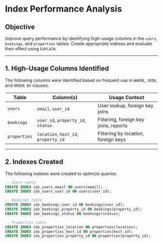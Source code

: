# Index Performance Analysis

## Objective

Improve query performance by identifying high-usage columns in the `users`, `bookings`, and `properties` tables. Create appropriate indexes and evaluate their effect using `EXPLAIN`.

---

## 1. High-Usage Columns Identified

The following columns were identified based on frequent use in `WHERE`, `JOIN`, and `ORDER BY` clauses:

| Table       | Column(s)            | Usage Context                              |
|-------------|----------------------|--------------------------------------------|
| `users`     | `email`, `user_id`   | User lookup, foreign key joins             |
| `bookings`  | `user_id`, `property_id`, `status` | Filtering, foreign key joins, reports |
| `properties`| `location`, `host_id`, `property_id` | Filtering by location, foreign keys  |

---

## 2. Indexes Created

The following indexes were created to optimize queries:

```sql
-- Users table
CREATE INDEX idx_users_email ON users(email);
CREATE INDEX idx_users_user_id ON users(user_id);

-- Bookings table
CREATE INDEX idx_bookings_user_id ON bookings(user_id);
CREATE INDEX idx_bookings_property_id ON bookings(property_id);
CREATE INDEX idx_bookings_status ON bookings(status);

-- Properties table
CREATE INDEX idx_properties_location ON properties(location);
CREATE INDEX idx_properties_host_id ON properties(host_id);
CREATE INDEX idx_properties_property_id ON properties(property_id);
